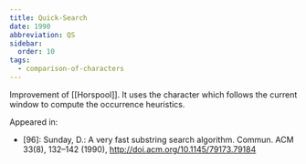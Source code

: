 ```yaml
---
title: Quick-Search
date: 1990
abbreviation: QS
sidebar:
  order: 10
tags:
  - comparison-of-characters
---
```


Improvement of [[Horspool]]. It uses the character which follows the current window to compute the occurrence heuristics.

Appeared in:

- [96]: Sunday, D.: A very fast substring search algorithm. Commun. ACM 33(8), 132–142 (1990), http://doi.acm.org/10.1145/79173.79184
